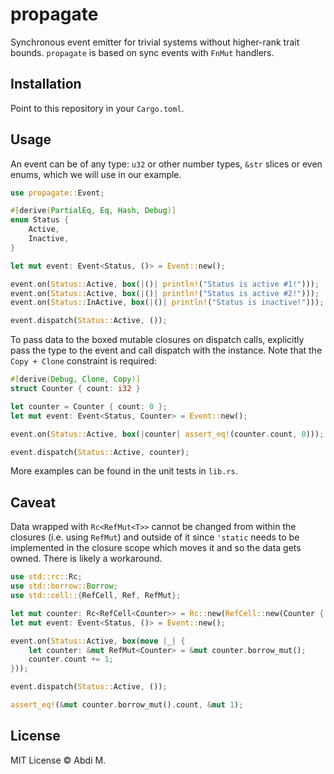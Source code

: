# propagate

Synchronous event emitter for trivial systems without higher-rank trait bounds. `propagate` is based on sync events with `FnMut` handlers.

## Installation

Point to this repository in your `Cargo.toml`.

## Usage

An event can be of any type: `u32` or other number types, `&str` slices or even enums, which we will use in our example.

```rust
use propagate::Event;

#[derive(PartialEq, Eq, Hash, Debug)]
enum Status {
    Active,
    Inactive,
}

let mut event: Event<Status, ()> = Event::new();

event.on(Status::Active, box(|()| println!("Status is active #1!")));
event.on(Status::Active, box(|()| println!("Status is active #2!")));
event.on(Status::InActive, box(|()| println!("Status is inactive!")));

event.dispatch(Status::Active, ());
```

To pass data to the boxed mutable closures on dispatch calls, explicitly pass the type to the event and call dispatch with the instance. Note that the `Copy + Clone` constraint is required:

```rust
#[derive(Debug, Clone, Copy)]
struct Counter { count: i32 }

let counter = Counter { count: 0 };
let mut event: Event<Status, Counter> = Event::new();

event.on(Status::Active, box(|counter| assert_eq!(counter.count, 0)));

event.dispatch(Status::Active, counter);
```

More examples can be found in the unit tests in `lib.rs`.

## Caveat

Data wrapped with `Rc<RefMut<T>>` cannot be changed from within the closures (i.e. using `RefMut`) and outside of it since `'static` needs to be implemented in the closure scope which moves it and so the data gets owned. There is likely a workaround.

```rust
use std::rc::Rc;
use std::borrow::Borrow;
use std::cell::{RefCell, Ref, RefMut};

let mut counter: Rc<RefCell<Counter>> = Rc::new(RefCell::new(Counter { count: 0 }));
let mut event: Event<Status, ()> = Event::new();

event.on(Status::Active, box(move |_| {
    let counter: &mut RefMut<Counter> = &mut counter.borrow_mut();
    counter.count += 1;
}));

event.dispatch(Status::Active, ());

assert_eq!(&mut counter.borrow_mut().count, &mut 1);
```

## License

MIT License © Abdi M.
